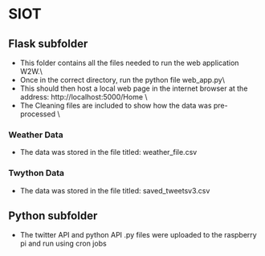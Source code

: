 # SIOT
  
## Flask subfolder

- This folder contains all the files needed to run the web application W2W.\
- Once in the correct directory, run the python file web_app.py\
- This should then host a local web page in the internet browser at the address: http://localhost:5000/Home \
- The Cleaning files are included to show how the data was pre-processed \

###  Weather Data
- The data was stored in the file titled: weather_file.csv

### Twython Data
- The data was stored in the file titled: saved_tweetsv3.csv 

## Python subfolder

- The twitter API and python API .py files were uploaded to the raspberry pi and run using cron jobs 

